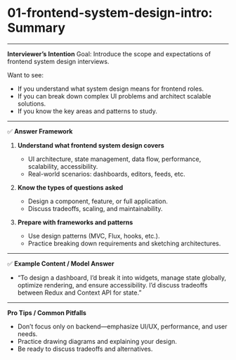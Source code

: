 # 01-frontend-system-design-intro: Summary

---

**Interviewer’s Intention**
Goal: Introduce the scope and expectations of frontend system design interviews.

Want to see:

- If you understand what system design means for frontend roles.
- If you can break down complex UI problems and architect scalable solutions.
- If you know the key areas and patterns to study.

---

✅ **Answer Framework**

1. **Understand what frontend system design covers**

   - UI architecture, state management, data flow, performance, scalability, accessibility.
   - Real-world scenarios: dashboards, editors, feeds, etc.

2. **Know the types of questions asked**

   - Design a component, feature, or full application.
   - Discuss tradeoffs, scaling, and maintainability.

3. **Prepare with frameworks and patterns**
   - Use design patterns (MVC, Flux, hooks, etc.).
   - Practice breaking down requirements and sketching architectures.

---

✅ **Example Content / Model Answer**

- “To design a dashboard, I’d break it into widgets, manage state globally, optimize rendering, and ensure accessibility. I’d discuss tradeoffs between Redux and Context API for state.”

---

**Pro Tips / Common Pitfalls**

- Don’t focus only on backend—emphasize UI/UX, performance, and user needs.
- Practice drawing diagrams and explaining your design.
- Be ready to discuss tradeoffs and alternatives.
